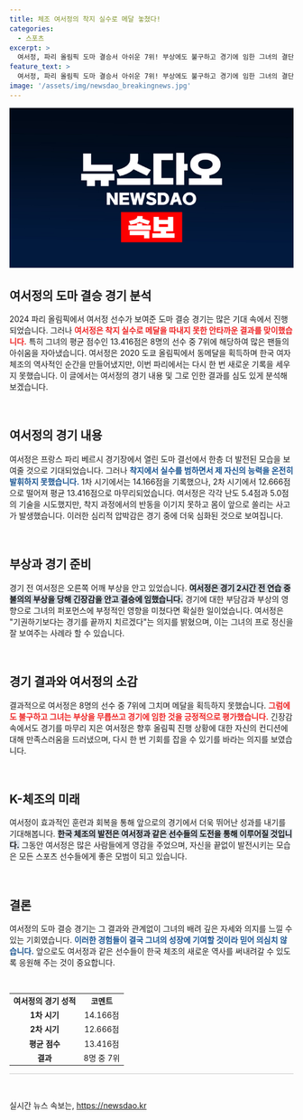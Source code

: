 ```yaml
---
title: 체조 여서정의 착지 실수로 메달 놓쳤다!
categories:
  - 스포츠
excerpt: >
  여서정, 파리 올림픽 도마 결승서 아쉬운 7위! 부상에도 불구하고 경기에 임한 그녀의 결단과, 금빛으로 돌아온 전설 바일스의 교훈이 담긴 순간! 클릭해서 자세히 알아보세요!
feature_text: >
  여서정, 파리 올림픽 도마 결승서 아쉬운 7위! 부상에도 불구하고 경기에 임한 그녀의 결단과, 금빛으로 돌아온 전설 바일스의 교훈이 담긴 순간! 클릭해서 자세히 알아보세요!
image: '/assets/img/newsdao_breakingnews.jpg'
---
```


<p><img src="/assets/img/newsdao_breakingnews.jpg" alt="pcversion 속보" /></p>

<h2 data-ke-size="size26">여서정의 도마 결승 경기 분석</h2>

<p data-ke-size="size16">2024 파리 올림픽에서 여서정 선수가 보여준 도마 결승 경기는 많은 기대 속에서 진행되었습니다. 그러나 <b><span style="color: #ee2323;">여서정은 착지 실수로 메달을 따내지 못한 안타까운 결과를 맞이했습니다.</span></b> 특히 그녀의 평균 점수인 13.416점은 8명의 선수 중 7위에 해당하여 많은 팬들의 아쉬움을 자아냈습니다. 여서정은 2020 도쿄 올림픽에서 동메달을 획득하며 한국 여자 체조의 역사적인 순간을 만들어냈지만, 이번 파리에서는 다시 한 번 새로운 기록을 세우지 못했습니다. 이 글에서는 여서정의 경기 내용 및 그로 인한 결과를 심도 있게 분석해보겠습니다.</p>

<p data-ke-size="size16">&nbsp;</p>

<h2 data-ke-size="size26">여서정의 경기 내용</h2>

<p data-ke-size="size16">여서정은 프랑스 파리 베르시 경기장에서 열린 도마 결선에서 한층 더 발전된 모습을 보여줄 것으로 기대되었습니다. 그러나 <b><span style="color: #1a5490;">착지에서 실수를 범하면서 제 자신의 능력을 온전히 발휘하지 못했습니다.</span></b> 1차 시기에서는 14.166점을 기록했으나, 2차 시기에서 12.666점으로 떨어져 평균 13.416점으로 마무리되었습니다. 여서정은 각각 난도 5.4점과 5.0점의 기술을 시도했지만, 착지 과정에서의 반동을 이기지 못하고 몸이 앞으로 쏠리는 사고가 발생했습니다. 이러한 심리적 압박감은 경기 중에 더욱 심화된 것으로 보여집니다.</p>

<p data-ke-size="size16">&nbsp;</p>

<h2 data-ke-size="size26">부상과 경기 준비</h2>

<p data-ke-size="size16">경기 전 여서정은 오른쪽 어깨 부상을 안고 있었습니다. <b><span style="background-color: #21538527;">여서정은 경기 2시간 전 연습 중 불의의 부상을 당해 긴장감을 안고 결승에 임했습니다.</span></b> 경기에 대한 부담감과 부상의 영향으로 그녀의 퍼포먼스에 부정적인 영향을 미쳤다면 확실한 일이었습니다. 여서정은 "기권하기보다는 경기를 끝까지 치르겠다"는 의지를 밝혔으며, 이는 그녀의 프로 정신을 잘 보여주는 사례라 할 수 있습니다.</p>

<p data-ke-size="size16">&nbsp;</p>

<h2 data-ke-size="size26">경기 결과와 여서정의 소감</h2>

<p data-ke-size="size16">결과적으로 여서정은 8명의 선수 중 7위에 그치며 메달을 획득하지 못했습니다. <b><span style="color: #ee2323;">그럼에도 불구하고 그녀는 부상을 무릅쓰고 경기에 임한 것을 긍정적으로 평가했습니다.</span></b> 긴장감 속에서도 경기를 마무리 지은 여서정은 향후 올림픽 진행 상황에 대한 자신의 컨디션에 대해 만족스러움을 드러냈으며, 다시 한 번 기회를 잡을 수 있기를 바라는 의지를 보였습니다.</p>

<p data-ke-size="size16">&nbsp;</p>

<h2 data-ke-size="size26">K-체조의 미래</h2>

<p data-ke-size="size16">여서정이 효과적인 훈련과 회복을 통해 앞으로의 경기에서 더욱 뛰어난 성과를 내기를 기대해봅니다. <b><span style="background-color: #21538527;">한국 체조의 발전은 여서정과 같은 선수들의 도전을 통해 이루어질 것입니다.</span></b> 그동안 여서정은 많은 사람들에게 영감을 주었으며, 자신을 끝없이 발전시키는 모습은 모든 스포츠 선수들에게 좋은 모범이 되고 있습니다.</p>

<p data-ke-size="size16">&nbsp;</p>

<h2 data-ke-size="size26">결론</h2>

<p data-ke-size="size16">여서정의 도마 결승 경기는 그 결과와 관계없이 그녀의 배려 깊은 자세와 의지를 느낄 수 있는 기회였습니다. <b><span style="color: #1a5490;">이러한 경험들이 결국 그녀의 성장에 기여할 것이라 믿어 의심치 않습니다.</span></b> 앞으로도 여서정과 같은 선수들이 한국 체조의 새로운 역사를 써내려갈 수 있도록 응원해 주는 것이 중요합니다.</p>

<p data-ke-size="size16">&nbsp;</p>

<table style="width: 100%; border-collapse: collapse;">
  <tr>
    <td style="text-align: center; height: 17px;"><b>여서정의 경기 성적</b></td>
    <td style="text-align: center; height: 17px;"><b>코멘트</b></td>
  </tr>
  <tr>
    <td style="text-align: center; height: 17px;"><b>1차 시기</b></td>
    <td style="text-align: center; height: 17px;">14.166점</td>
  </tr>
  <tr>
    <td style="text-align: center; height: 17px;"><b>2차 시기</b></td>
    <td style="text-align: center; height: 17px;">12.666점</td>
  </tr>
  <tr>
    <td style="text-align: center; height: 17px;"><b>평균 점수</b></td>
    <td style="text-align: center; height: 17px;">13.416점</td>
  </tr>
  <tr>
    <td style="text-align: center; height: 17px;"><b>결과</b></td>
    <td style="text-align: center; height: 17px;">8명 중 7위</td>
  </tr>
</table>

<hr style="border: none; height: 1px; background-color: #ccc;">

<p data-ke-size="size16">&nbsp;</p>
실시간 뉴스 속보는, <a href="https://newsdao.kr" rel="dofollow">https://newsdao.kr</a>


